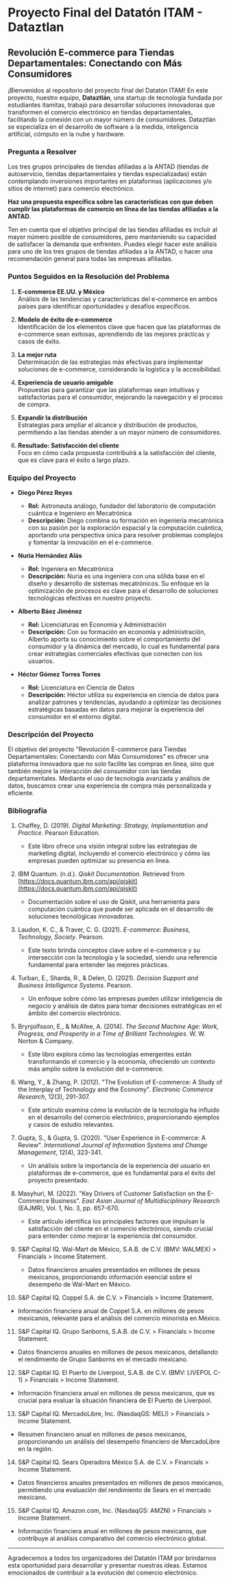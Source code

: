 # Proyecto Final del Datatón ITAM - Dataztlan

## **Revolución E-commerce para Tiendas Departamentales: Conectando con Más Consumidores**

¡Bienvenidos al repositorio del proyecto final del Datatón ITAM! En este proyecto, nuestro equipo, **Dataztlán**, una startup de tecnología fundada por estudiantes itamitas, trabajó para desarrollar soluciones innovadoras que transformen el comercio electrónico en tiendas departamentales, facilitando la conexión con un mayor número de consumidores. Dataztlán se especializa en el desarrollo de software a la medida, inteligencia artificial, cómputo en la nube y hardware.

### **Pregunta a Resolver**

Los tres grupos principales de tiendas afiliadas a la ANTAD (tiendas de autoservicio, tiendas departamentales y tiendas especializadas) están contemplando inversiones importantes en plataformas (aplicaciones y/o sitios de internet) para comercio electrónico.

**Haz una propuesta específica sobre las características con que deben cumplir las plataformas de comercio en línea de las tiendas afiliadas a la ANTAD.**

Ten en cuenta que el objetivo principal de las tiendas afiliadas es incluir al mayor número posible de consumidores, pero manteniendo su capacidad de satisfacer la demanda que enfrenten. Puedes elegir hacer este análisis para uno de los tres grupos de tiendas afiliadas a la ANTAD, o hacer una recomendación general para todas las empresas afiliadas.

### **Puntos Seguidos en la Resolución del Problema**

1. **E-commerce EE.UU. y México**  
   Análisis de las tendencias y características del e-commerce en ambos países para identificar oportunidades y desafíos específicos.

2. **Modelo de éxito de e-commerce**  
   Identificación de los elementos clave que hacen que las plataformas de e-commerce sean exitosas, aprendiendo de las mejores prácticas y casos de éxito.

3. **La mejor ruta**  
   Determinación de las estrategias más efectivas para implementar soluciones de e-commerce, considerando la logística y la accesibilidad.

4. **Experiencia de usuario amigable**  
   Propuestas para garantizar que las plataformas sean intuitivas y satisfactorias para el consumidor, mejorando la navegación y el proceso de compra.

5. **Expandir la distribución**  
   Estrategias para ampliar el alcance y distribución de productos, permitiendo a las tiendas atender a un mayor número de consumidores.

6. **Resultado: Satisfacción del cliente**  
   Foco en cómo cada propuesta contribuirá a la satisfacción del cliente, que es clave para el éxito a largo plazo.

### **Equipo del Proyecto**

- **Diego Pérez Reyes**
  - **Rol:** Astronauta análogo, fundador del laboratorio de computación cuántica e Ingeniero en Mecatrónica
  - **Descripción:** Diego combina su formación en ingeniería mecatrónica con su pasión por la exploración espacial y la computación cuántica, aportando una perspectiva única para resolver problemas complejos y fomentar la innovación en el e-commerce.

- **Nuria Hernández Alás**
  - **Rol:** Ingeniera en Mecatrónica
  - **Descripción:** Nuria es una ingeniera con una sólida base en el diseño y desarrollo de sistemas mecatrónicos. Su enfoque en la optimización de procesos es clave para el desarrollo de soluciones tecnológicas efectivas en nuestro proyecto.

- **Alberto Báez Jiménez**
  - **Rol:** Licenciaturas en Economía y Administración
  - **Descripción:** Con su formación en economía y administración, Alberto aporta su conocimiento sobre el comportamiento del consumidor y la dinámica del mercado, lo cual es fundamental para crear estrategias comerciales efectivas que conecten con los usuarios.

- **Héctor Gómez Torres Torres**
  - **Rol:** Licenciatura en Ciencia de Datos
  - **Descripción:** Héctor utiliza su experiencia en ciencia de datos para analizar patrones y tendencias, ayudando a optimizar las decisiones estratégicas basadas en datos para mejorar la experiencia del consumidor en el entorno digital.

### **Descripción del Proyecto**

El objetivo del proyecto "Revolución E-commerce para Tiendas Departamentales: Conectando con Más Consumidores" es ofrecer una plataforma innovadora que no solo facilite las compras en línea, sino que también mejore la interacción del consumidor con las tiendas departamentales. Mediante el uso de tecnología avanzada y análisis de datos, buscamos crear una experiencia de compra más personalizada y eficiente.

### **Bibliografía**

1. Chaffey, D. (2019). *Digital Marketing: Strategy, Implementation and Practice*. Pearson Education.  
   - Este libro ofrece una visión integral sobre las estrategias de marketing digital, incluyendo el comercio electrónico y cómo las empresas pueden optimizar su presencia en línea.

2. IBM Quantum. (n.d.). *Qiskit Documentation*. Retrieved from [https://docs.quantum.ibm.com/api/qiskit](https://docs.quantum.ibm.com/api/qiskit)  
   - Documentación sobre el uso de Qiskit, una herramienta para computación cuántica que puede ser aplicada en el desarrollo de soluciones tecnológicas innovadoras.

3. Laudon, K. C., & Traver, C. G. (2021). *E-commerce: Business, Technology, Society*. Pearson.  
   - Este texto brinda conceptos clave sobre el e-commerce y su intersección con la tecnología y la sociedad, siendo una referencia fundamental para entender las mejores prácticas.

4. Turban, E., Sharda, R., & Delen, D. (2021). *Decision Support and Business Intelligence Systems*. Pearson.  
   - Un enfoque sobre cómo las empresas pueden utilizar inteligencia de negocio y análisis de datos para tomar decisiones estratégicas en el ámbito del comercio electrónico.

5. Brynjolfsson, E., & McAfee, A. (2014). *The Second Machine Age: Work, Progress, and Prosperity in a Time of Brilliant Technologies*. W. W. Norton & Company.  
   - Este libro explora cómo las tecnologías emergentes están transformando el comercio y la economía, ofreciendo un contexto más amplio sobre la evolución del e-commerce.

6. Wang, Y., & Zhang, P. (2012). "The Evolution of E-commerce: A Study of the Interplay of Technology and the Economy". *Electronic Commerce Research*, 12(3), 291-307.  
   - Este artículo examina cómo la evolución de la tecnología ha influido en el desarrollo del comercio electrónico, proporcionando ejemplos y casos de estudio relevantes.

7. Gupta, S., & Gupta, S. (2020). "User Experience in E-commerce: A Review". *International Journal of Information Systems and Change Management*, 12(4), 323-341.  
   - Un análisis sobre la importancia de la experiencia del usuario en plataformas de e-commerce, que es fundamental para el éxito del proyecto presentado.

8. Masyhuri, M. (2022). "Key Drivers of Customer Satisfaction on the E-Commerce Business". *East Asian Journal of Multidisciplinary Research* (EAJMR), Vol. 1, No. 3, pp. 657-670.  
   - Este artículo identifica los principales factores que impulsan la satisfacción del cliente en el comercio electrónico, siendo crucial para entender cómo mejorar la experiencia del consumidor.

9. S&P Capital IQ. Wal-Mart de México, S.A.B. de C.V. (BMV: WALMEX) > Financials > Income Statement.  
   - Datos financieros anuales presentados en millones de pesos mexicanos, proporcionando información esencial sobre el desempeño de Wal-Mart en México.

10. S&P Capital IQ. Coppel S.A. de C.V. > Financials > Income Statement.  
   - Información financiera anual de Coppel S.A. en millones de pesos mexicanos, relevante para el análisis del comercio minorista en México.

11. S&P Capital IQ. Grupo Sanborns, S.A.B. de C.V. > Financials > Income Statement.  
   - Datos financieros anuales en millones de pesos mexicanos, detallando el rendimiento de Grupo Sanborns en el mercado mexicano.

12. S&P Capital IQ. El Puerto de Liverpool, S.A.B. de C.V. (BMV: LIVEPOL C-1) > Financials > Income Statement.  
   - Información financiera anual en millones de pesos mexicanos, que es crucial para evaluar la situación financiera de El Puerto de Liverpool.

13. S&P Capital IQ. MercadoLibre, Inc. (NasdaqGS: MELI) > Financials > Income Statement.  
   - Resumen financiero anual en millones de pesos mexicanos, proporcionando un análisis del desempeño financiero de MercadoLibre en la región.

14. S&P Capital IQ. Sears Operadora México S.A. de C.V. > Financials > Income Statement.  
   - Datos financieros anuales presentados en millones de pesos mexicanos, permitiendo una evaluación del rendimiento de Sears en el mercado mexicano.

15. S&P Capital IQ. Amazon.com, Inc. (NasdaqGS: AMZN) > Financials > Income Statement.  
   - Información financiera anual en millones de pesos mexicanos, que contribuye al análisis comparativo del comercio electrónico global.

---

Agradecemos a todos los organizadores del Datatón ITAM por brindarnos esta oportunidad para desarrollar y presentar nuestras ideas. Estamos emocionados de contribuir a la evolución del comercio electrónico.
